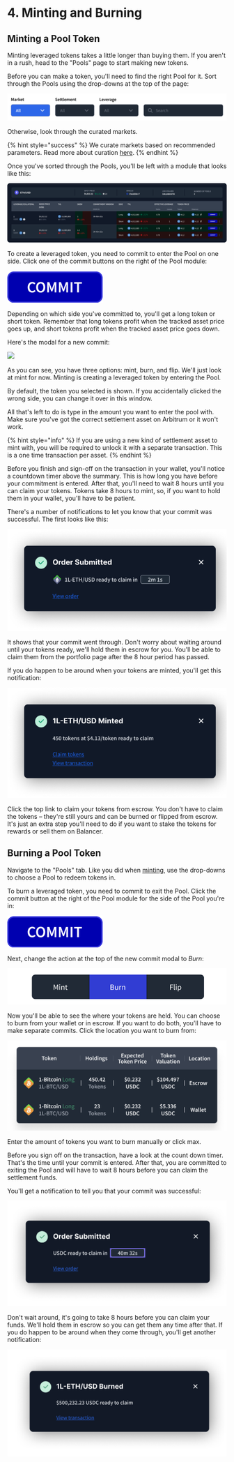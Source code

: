 # 4. Minting and Burning

## Minting a Pool Token

Minting leveraged tokens takes a little longer than buying them. If you aren't in a rush, head to the "Pools" page to start making new tokens.&#x20;

Before you can make a token, you'll need to find the right Pool for it. Sort through the Pools using the drop-downs at the top of the page:&#x20;

![](<../.gitbook/assets/Screen Shot 2022-03-02 at 10.37.00 am.png>)

Otherwise, look through the curated markets.

{% hint style="success" %}
We curate markets based on recommended parameters. Read more about curation [here](../factory/pools-factory.md).&#x20;
{% endhint %}

Once you've sorted through the Pools, you'll be left with a module that looks like this:&#x20;

![](<../.gitbook/assets/Desktop - Dark.png>)

To create a leveraged token, you need to commit to enter the Pool on one side. Click one of the commit buttons on the right of the Pool module:&#x20;

![](<../.gitbook/assets/TracerButton (2).png>)

Depending on which side you've committed to, you'll get a long token or short token. Remember that long tokens profit when the tracked asset price goes up, and short tokens profit when the tracked asset price goes down.

Here's the modal for a new commit:

![](<../.gitbook/assets/Form\_ Mint Modal - Dark.png>)

As you can see, you have three options: mint, burn, and flip. We'll just look at mint for now. Minting is creating a leveraged token by entering the Pool.&#x20;

By default, the token you selected is shown. If you accidentally clicked the wrong side, you can change it over in this window.&#x20;

All that's left to do is type in the amount you want to enter the pool with. Make sure you've got the correct settlement asset on Arbitrum or it won't work.

{% hint style="info" %}
If you are using a new kind of settlement asset to mint with, you will be required to unlock it with a separate transaction. This is a one time transaction per asset.&#x20;
{% endhint %}

Before you finish and sign-off on the transaction in your wallet, you'll notice a countdown timer above the summary. This is how long you have before your commitment is entered. After that, you'll need to wait 8 hours until you can claim your tokens. Tokens take 8 hours to mint, so, if you want to hold them in your wallet, you'll have to be patient.

There's a number of notifications to let you know that your commit was successful. The first looks like this:

![](<../.gitbook/assets/Buy Successful - Dark.png>)

It shows that your commit went through. Don't worry about waiting around until your tokens ready, we'll hold them in escrow for you. You'll be able to claim them from the portfolio page after the 8 hour period has passed.

If you do happen to be around when your tokens are minted, you'll get this notification:

![](<../.gitbook/assets/Buy Successful - Dark (1).png>)

Click the top link to claim your tokens from escrow. You don't have to claim the tokens – they're still yours and can be burned or flipped from escrow. It's just an extra step you'll need to do if you want to stake the tokens for rewards or sell them on Balancer.

## Burning a Pool Token

Navigate to the "Pools" tab. Like you did when [minting](4.-minting-and-burning.md), use the drop-downs to choose a Pool to redeem tokens in.&#x20;

To burn a leveraged token, you need to commit to exit the Pool. Click the commit button at the right of the Pool module for the side of the Pool you're in:&#x20;

![](<../.gitbook/assets/TracerButton (2).png>)

Next, change the action at the top of the new commit modal to _Burn_:

![](<../.gitbook/assets/Screen Shot 2022-03-03 at 4.40.50 pm.png>)

Now you'll be able to see the where your tokens are held. You can choose to burn from your wallet or in escrow. If you want to do both, you'll have to make separate commits. Click the location you want to burn from:&#x20;

![](<../.gitbook/assets/Screen Shot 2022-03-03 at 6.06.06 pm.png>)

Enter the amount of tokens you want to burn manually or click max.

Before you sign off on the transaction, have a look at the count down timer. That's the time until your commit is entered. After that, you are committed to exiting the Pool and will have to wait 8 hours before you can claim the settlement funds.&#x20;

You'll get a notification to tell you that your commit was successful:&#x20;

![](<../.gitbook/assets/Screen Shot 2022-03-03 at 6.24.11 pm.png>)

Don't wait around, it's going to take 8 hours before you can claim your funds. We'll hold them in escrow so you can get them any time after that. If you do happen to be around when they come through, you'll get another notification:&#x20;

![](<../.gitbook/assets/Screen Shot 2022-03-03 at 6.27.50 pm.png>)
